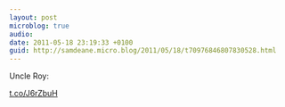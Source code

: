 ```yaml
---
layout: post
microblog: true
audio: 
date: 2011-05-18 23:19:33 +0100
guid: http://samdeane.micro.blog/2011/05/18/t70976846807830528.html
---
```

Uncle Roy: 

[t.co/J6rZbuH](http://t.co/J6rZbuH)
